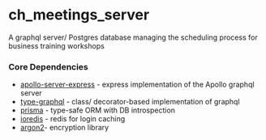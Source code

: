 # ch_meetings_server

A graphql server/ Postgres database managing the scheduling process for business training workshops

### Core Dependencies

- [apollo-server-express] - express implementation of the Apollo graphql server
- [type-graphql] - class/ decorator-based implementation of graphql
- [prisma] - type-safe ORM with DB introspection
- [ioredis] - redis for login caching
- [argon2]- encryption library

[apollo-server-express]: https://www.npmjs.com/package/apollo-server-express
[type-graphql]: https://typegraphql.com/
[prisma]: https://www.prisma.io/
[ioredis]: https://www.npmjs.com/package/ioredis
[argon2]: https://www.npmjs.com/package/argon2
